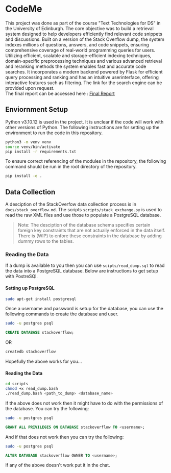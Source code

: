 # CodeMe

This project was done as part of the course "Text Technologies for DS" in the University of Edinburgh. The core objective was to build a retrieval system designed to help developers
efficiently find relevant code snippets and discussions. Built on a version of the Stack Overflow dump, the system indexes millions of questions, answers, and code snippets, ensuring comprehensive coverage of real-world programming queries for users. Utilizing efficient, scalable and storage-efficient indexing techniques, domain-specific preprocessing techniques and various advanced retrieval and reranking methods the system enables fast and accurate code searches. It incorporates a modern backend powered by Flask for efficient query processing and ranking and has an intuitive userinterface, offering interactive features such as filtering. The link for the search engine can be provided upon request.  <br> The final report can be accessed here : [Final Report](https://github.com/annitziak/CodeMe/blob/main/final_report_group10.pdf)




## Enviornment Setup
Python v3.10.12 is used in the project. It is unclear if the code will work with other versions of Python.
The following instructions are for setting up the environment to run the code in this repository.
```bash
python3 -m venv venv
source venv/bin/activate
pip install -r requirements.txt
```

To ensure correct referencing of the modules in the repository, the following command should be run in the root directory of the repository.
```bash
pip install -e .
```

## Data Collection
A desciption of the StackOverfow data collection process is in `docs/stack_overflow.md`.
The scripts `scripts/stack_exchange.py` is used to read the raw XML files and use those to populate a PostgreSQL database.

> Note: The desciption of the database schema specifies certain foreign key constraints that are not actually enforced in the data itself. There is (WIP) to enfore these constraints in the database by adding dummy rows to the tables.

### Reading the Data
If a dump is available to you then you can use `scipts/read_dump.sql` to read the data into a PostgreSQL database.
Below are instructions to get setup with PostreSQl.

#### Setting up PostgreSQL
```bash
sudo apt-get install postgresql
```
Once a username and password is setup for the database, you can use the following commands to create the database and user.
```bash
sudo -u postgres psql
```
```sql
CREATE DATABASE stackoverflow;
```
OR
```bash
createdb stackoverflow
```

Hopefully the above works for you...

#### Reading the Data
```bash
cd scripts
chmod +x read_dump.bash
./read_dump.bash <path_to_dump> <database_name>
```
If the above does not work then it might have to do with the permissions of the database. You can try the following:
```bash
sudo -u postgres psql
```
```sql
GRANT ALL PRIVILEGES ON DATABASE stackoverflow TO <username>;
```
And if that does not work then you can try the following:
```bash
sudo -u postgres psql
```
```sql
ALTER DATABASE stackoverflow OWNER TO <username>;
```
If any of the above doesn't work put it in the chat.
